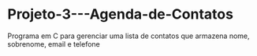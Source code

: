 # Projeto-3---Agenda-de-Contatos
Programa em C para gerenciar uma lista de contatos que armazena nome, sobrenome, email e telefone
